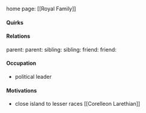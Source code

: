 home page: [[Royal Family]]

#### Quirks

#### Relations
parent: 
parent: 
sibling: 
sibling: 
friend:
friend: 

#### Occupation
- political leader

#### Motivations
- close island to lesser races
[[Corelleon Larethian]]